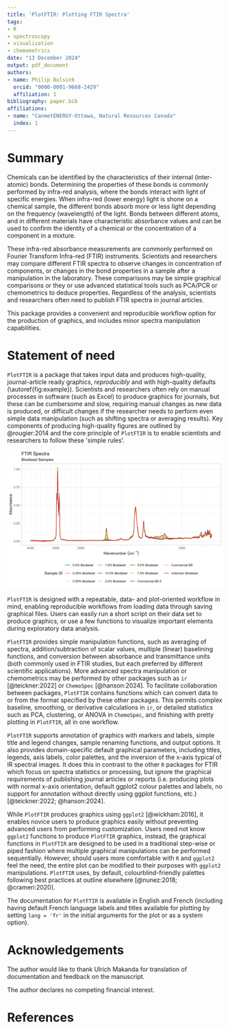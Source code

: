 ```yaml
---
title: 'PlotFTIR: Plotting FTIR Spectra'
tags:
- R
- spectroscopy
- visualization
- chemometrics
date: "13 December 2024"
output: pdf_document
authors:
- name: Philip Bulsink
  orcid: "0000-0001-9668-2429"
  affiliation: 1
bibliography: paper.bib
affiliations:
- name: "CanmetENERGY-Ottawa, Natural Resources Canada"
  index: 1
---
```


# Summary

Chemicals can be identified by the characteristics of their internal (inter-atomic) bonds. Determining the properties 
of these bonds is commonly performed by infra-red analysis, where the bonds interact with light of specific energies. 
When infra-red (lower energy) light is shone on a chemical sample, the different bonds absorb more or less light depending
on the frequency (wavelength) of the light. Bonds between different atoms, and in different materials have characteristic
absorbance values and can be used to confirm the identity of a chemical or the concentration of a component in a mixture.

These infra-red absorbance measurements are commonly performed on Fourier Transform Infra-red (FTIR) instruments. Scientists
and researchers may compare different FTIR spectra to observe changes in concentration of components, or changes in the
bond properties in a sample after a manipulation in the laboratory. These comparisons may be simple graphical comparisons or they 
or use advanced statistical tools such as PCA/PCR or chemometrics to deduce properties. Regardless of the analysis, 
scientists and researchers often need to publish FTIR spectra in journal articles. 

This package provides a convenient and reproducible workflow option for the production of graphics, and includes minor spectra
manipulation capabilities.

# Statement of need

`PlotFTIR` is a package that takes input data and produces high-quality, journal-article ready graphics, *reproducibly* and
with high-quality defaults (\autoref{fig:example}). Scientists and researchers often rely on manual processes in software 
(such as Excel) to produce graphics for journals, but these can be cumbersome and slow, requiring manual changes as new data 
is produced, or difficult changes if the researcher needs to perform even simple data manipulation (such as shifting spectra 
or averaging results). Key components of producing high-quality figures are outlined by @rougier:2014 and 
the core principle of `PlotFTIR` is to enable scientists and researchers to follow these 'simple rules'.

![Example FTIR spectra produced by `PlotFTIR`.\label{fig:example}](./paper-biodiesel.png)

`PlotFTIR` is designed with a repeatable, data- and plot-oriented workflow in mind, enabling reproducible workflows from 
loading data through saving graphical files. Users can easily run a short script on their data set to produce graphics, 
or use a few functions to visualize important elements during exploratory data analysis.

`PlotFTIR` provides simple manipulation functions, such as averaging of spectra, addition/subtraction of scalar values,
multiple (linear) baselining functions, and conversion between absorbance and transmittance units (both commonly used in 
FTIR studies, but each preferred by different scientific applications). More advanced spectra manipulation or chemometrics 
may be performed by other packages such as `ir` [@teickner:2022] or  `ChemoSpec` [@hanson:2024]. To facilitate collaboration 
between packages, `PlotFTIR` contains functions which can convert  data to or from the format specified by these other 
packages. This permits complex baseline, smoothing, or derivative calculations in `ir`, or detailed statistics such as PCA, 
clustering, or ANOVA in `ChemoSpec`, and finishing with pretty plotting in `PlotFTIR`, all in one workflow. 

`PlotFTIR` supports annotation of graphics with markers and labels, simple title and legend changes, sample renaming
functions, and output options. It also provides domain-specific default graphical parameters, including titles, legends, 
axis labels, color palettes, and the inversion of the x-axis typical of IR spectral images. It does this in contrast to 
the other `R` packages for FTIR  which focus on spectra statistics or processing, but ignore the graphical requirements 
of publishing journal articles or reports (i.e. producing plots with normal x-axis orientation, default ggplot2 colour 
palettes and labels, no support for annotation without directly using ggplot functions, etc.) [@teickner:2022; @hanson:2024]. 

While `PlotFTIR` produces graphics using `ggplot2` [@wickham:2016], it enables novice users to produce graphics easily 
without preventing advanced users from performing customization. Users need not know `ggplot2` functions to produce 
`PlotFTIR` graphics, instead, the graphical functions in `PlotFTIR` are designed to be used in a traditional step-wise 
or piped fashion where multiple graphical manipulations can be performed sequentially. However, should users more 
comfortable with `R` and `ggplot2` feel the need, the entire plot can be modified to their purposes with `ggplot2` 
manipulations. `PlotFTIR` uses, by default, colourblind-friendly palettes following best practices at outline elsewhere 
[@nunez:2018; @crameri:2020]. 

The documentation for `PlotFTIR` is available in English and French (including having default French language labels 
and titles available for plotting by setting `lang = 'fr'` in the initial arguments for the plot or as a system option). 

# Acknowledgements

The author would like to thank Ulrich Makanda for translation of documentation and feedback on the manuscript. 

The author declares no competing financial interest.

# References
